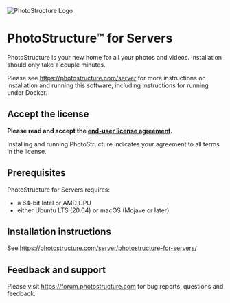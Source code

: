 ![PhotoStructure Logo](https://photostructure.com/img/2019/08/bokeh-logo-2048w.jpg)

# PhotoStructure™ for Servers

PhotoStructure is your new home for all your photos and videos. Installation
should only take a couple minutes.

Please see <https://photostructure.com/server> for more instructions on
installation and running this software, including instructions for running under
Docker.

## Accept the license

**Please read and accept the [end-user license agreement](https://photostructure.com/eula).**

Installing and running PhotoStructure indicates your agreement to all terms in the license.

## Prerequisites

PhotoStructure for Servers requires:

- a 64-bit Intel or AMD CPU
- either Ubuntu LTS (20.04) or macOS (Mojave or later)

## Installation instructions

See <https://photostructure.com/server/photostructure-for-servers/>

## Feedback and support

Please visit https://forum.photostructure.com for bug reports, questions and feedback.

